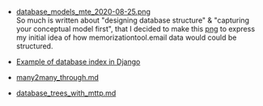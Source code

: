 

* [database_models_mte_2020-08-25.png](https://github.com/rrhg/rrhg.github.io/blob/master/django/database_and_models/database_models_mte_2020-08-25.png)   
So much is written about "designing database structure" & "capturing your conceptual model first", that I decided to make this [png](https://github.com/rrhg/rrhg.github.io/blob/master/django/database_and_models/database_models_mte_2020-08-25.png) to express my initial idea of how memorizationtool.email data would could be structured.   

* [Example of database index in Django](https://github.com/rrhg/rrhg.github.io/blob/master/django/database_and_models/db_indexes.md)   

* [many2many_through.md](https://github.com/rrhg/rrhg.github.io/blob/master/django/database_and_models/many2many_through.md)

* [database_trees_with_mttp.md](https://github.com/rrhg/rrhg.github.io/blob/master/django/database_and_models/database_trees_with_mttp.md)
